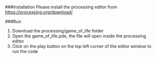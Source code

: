 ###Installation
Please install the processing editor from https://processing.org/download/

###Run
1. Download the processing/game_of_life folder
2. Open the game_of_life.pde, the file will open inside the processing editor
3. Click on the play button on the top left corner of the editor window to run the code
